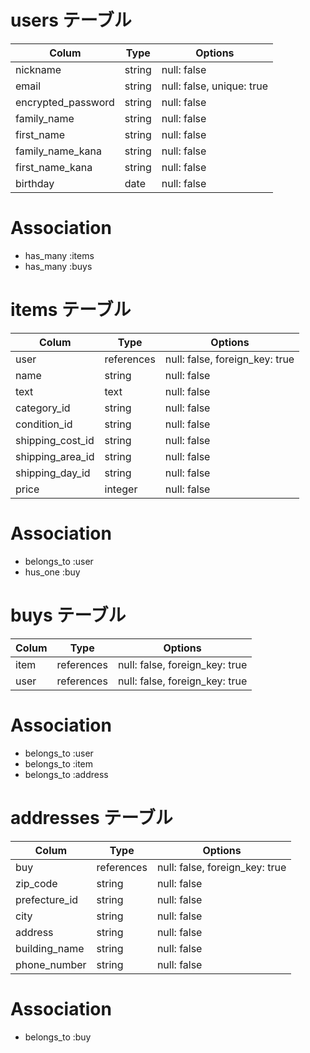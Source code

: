 
# users テーブル

| Colum              | Type   | Options                   |
| ------------------ | ------ | ------------------------- |  
| nickname           | string | null: false               |  
| email              | string | null: false, unique: true |
| encrypted_password | string | null: false               |
| family_name        | string | null: false               |
| first_name         | string | null: false               |
| family_name_kana   | string | null: false               |
| first_name_kana    | string | null: false               |
| birthday           | date   | null: false               |

# Association
- has_many :items
- has_many :buys


# items テーブル

| Colum              | Type       | Options                        |
| ------------------ | ---------- | ------------------------------ |  
| user               | references | null: false, foreign_key: true |
| name               | string     | null: false                    |
| text               | text       | null: false                    |
| category_id        | string     | null: false                    |
| condition_id       | string     | null: false                    |
| shipping_cost_id   | string     | null: false                    |
| shipping_area_id   | string     | null: false                    |
| shipping_day_id    | string     | null: false                    |
| price              | integer    | null: false                    |

# Association
- belongs_to :user
- hus_one :buy


# buys テーブル

| Colum              | Type       | Options                        |
| ------------------ | ---------- | ------------------------------ |  
| item               | references | null: false, foreign_key: true |
| user               | references | null: false, foreign_key: true |

# Association
- belongs_to :user
- belongs_to :item
- belongs_to :address


# addresses テーブル

| Colum              | Type       | Options                        |
| ------------------ | ---------- | ------------------------------ |  
| buy                | references | null: false, foreign_key: true |
| zip_code           | string     | null: false                    |
| prefecture_id      | string     | null: false                    |
| city               | string     | null: false                    |
| address            | string     | null: false                    |
| building_name      | string     | null: false                    |
| phone_number       | string     | null: false                    |

# Association
- belongs_to :buy
